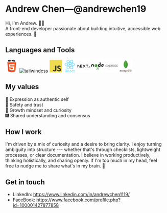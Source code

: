 # Andrew Chen—@andrewchen19
Hi, I'm Andrew. 🖐🏼<br>
A front-end developer passionate about building intuitive, accessible web experiences. 🚀

## Languages and Tools 
<span><img src="https://raw.githubusercontent.com/devicons/devicon/master/icons/html5/html5-original-wordmark.svg" alt="html5" title="html5" width="40" height="40"/> </span>
<span><img src="https://www.vectorlogo.zone/logos/tailwindcss/tailwindcss-icon.svg" alt="tailwindcss" title="tailwindcss" width="40" height="40"/> </span>
<span><img src="https://raw.githubusercontent.com/devicons/devicon/master/icons/javascript/javascript-original.svg" alt="javascript" title="javascript" width="40" height="40"/></span>
<span><img src="https://raw.githubusercontent.com/devicons/devicon/master/icons/react/react-original-wordmark.svg" alt="react" title="react" width="40" height="40"/></span>
<span><img src="https://raw.githubusercontent.com/devicons/devicon/master/icons/nextjs/nextjs-original-wordmark.svg" alt="nextjs" title="nextjs" width="40" height="40"/></span>
<span><img src="https://raw.githubusercontent.com/devicons/devicon/master/icons/nodejs/nodejs-original-wordmark.svg" alt="nodejs" title="nodejs" width="40" height="40"/></span>
<span><img src="https://raw.githubusercontent.com/devicons/devicon/master/icons/express/express-original-wordmark.svg" alt="express" title="express" width="40" height="40"/></span>
<span><img src="https://raw.githubusercontent.com/devicons/devicon/master/icons/mongodb/mongodb-original-wordmark.svg" alt="mongodb" title="mongodb" width="40" height="40"/></span>

## My values
🌟 Expression as authentic self<br>
🦄 Safety and trust<br>
🧮 Growth mindset and curiosity<br>
🎆 Shared understanding and consensus

## How I work
I'm driven by a mix of curiosity and a desire to bring clarity. I enjoy turning ambiguity into structure --- whether that's through checklists, lightweight processes, or clear documentation. I believe in working productively, thinking holistically, and sharing openly. If I'm too much in my head, feel free to nudge me to share what's in my brain. 👻

## Get in touch
- LinkedIn: https://www.linkedin.com/in/andrewchen1119/
- FaceBook: https://www.facebook.com/profile.php?id=100001427877858

        
    
    
